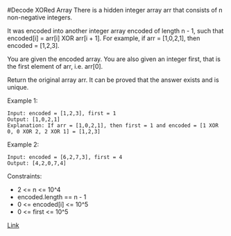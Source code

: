 #Decode XORed Array
There is a hidden integer array arr that consists of n non-negative integers.

It was encoded into another integer array encoded of length n - 1, such that encoded[i] = arr[i] XOR arr[i + 1]. For example, if arr = [1,0,2,1], then encoded = [1,2,3].

You are given the encoded array. You are also given an integer first, that is the first element of arr, i.e. arr[0].

Return the original array arr. It can be proved that the answer exists and is unique.

Example 1:
```
Input: encoded = [1,2,3], first = 1
Output: [1,0,2,1]
Explanation: If arr = [1,0,2,1], then first = 1 and encoded = [1 XOR 0, 0 XOR 2, 2 XOR 1] = [1,2,3]
```

Example 2:
```
Input: encoded = [6,2,7,3], first = 4
Output: [4,2,0,7,4]
```

Constraints:

- 2 <= n <= 10^4
- encoded.length == n - 1
- 0 <= encoded[i] <= 10^5
- 0 <= first <= 10^5

[Link](https://leetcode.com/problems/decode-xored-array/)